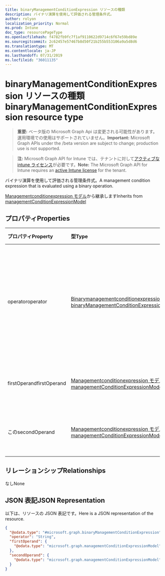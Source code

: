 ```yaml
---
title: binaryManagementConditionExpression リソースの種類
description: バイナリ演算を使用して評価される管理条件式。
author: rolyon
localization_priority: Normal
ms.prod: Intune
doc_type: resourcePageType
ms.openlocfilehash: f4782fb9fc7f1af9110622d9714c6f67e59bd89e
ms.sourcegitcommit: 2c62457e57467b8d50f21b255b553106a9a5d8d6
ms.translationtype: MT
ms.contentlocale: ja-JP
ms.lasthandoff: 07/31/2019
ms.locfileid: "36011135"
---
```

# <a name="binarymanagementconditionexpression-resource-type"></a><span data-ttu-id="3457e-103">binaryManagementConditionExpression リソースの種類</span><span class="sxs-lookup"><span data-stu-id="3457e-103">binaryManagementConditionExpression resource type</span></span>

> <span data-ttu-id="3457e-104">**重要:** ベータ版の Microsoft Graph Api は変更される可能性があります。運用環境での使用はサポートされていません。</span><span class="sxs-lookup"><span data-stu-id="3457e-104">**Important:** Microsoft Graph APIs under the /beta version are subject to change; production use is not supported.</span></span>

> <span data-ttu-id="3457e-105">**注:** Microsoft Graph API for Intune では、テナントに対して[アクティブな intune ライセンス](https://go.microsoft.com/fwlink/?linkid=839381)が必要です。</span><span class="sxs-lookup"><span data-stu-id="3457e-105">**Note:** The Microsoft Graph API for Intune requires an [active Intune license](https://go.microsoft.com/fwlink/?linkid=839381) for the tenant.</span></span>

<span data-ttu-id="3457e-106">バイナリ演算を使用して評価される管理条件式。</span><span class="sxs-lookup"><span data-stu-id="3457e-106">A management condition expression that is evaluated using a binary operation.</span></span>


<span data-ttu-id="3457e-107">[Managementconditionexpression モデル](../resources/intune-fencing-managementconditionexpressionmodel.md)から継承します</span><span class="sxs-lookup"><span data-stu-id="3457e-107">Inherits from [managementConditionExpressionModel](../resources/intune-fencing-managementconditionexpressionmodel.md)</span></span>

## <a name="properties"></a><span data-ttu-id="3457e-108">プロパティ</span><span class="sxs-lookup"><span data-stu-id="3457e-108">Properties</span></span>
|<span data-ttu-id="3457e-109">プロパティ</span><span class="sxs-lookup"><span data-stu-id="3457e-109">Property</span></span>|<span data-ttu-id="3457e-110">型</span><span class="sxs-lookup"><span data-stu-id="3457e-110">Type</span></span>|<span data-ttu-id="3457e-111">説明</span><span class="sxs-lookup"><span data-stu-id="3457e-111">Description</span></span>|
|:---|:---|:---|
|<span data-ttu-id="3457e-112">operator</span><span class="sxs-lookup"><span data-stu-id="3457e-112">operator</span></span>|[<span data-ttu-id="3457e-113">Binarymanagementconditionexpression 演算子の種類</span><span class="sxs-lookup"><span data-stu-id="3457e-113">binaryManagementConditionExpressionOperatorType</span></span>](../resources/intune-fencing-binarymanagementconditionexpressionoperatortype.md)|<span data-ttu-id="3457e-114">二項演算の評価で使用される演算子です。</span><span class="sxs-lookup"><span data-stu-id="3457e-114">The operator used in the evaluation of the binary operation.</span></span> <span data-ttu-id="3457e-115">可能な値は、`or`、`and` です。</span><span class="sxs-lookup"><span data-stu-id="3457e-115">Possible values are: `or`, `and`.</span></span>|
|<span data-ttu-id="3457e-116">firstOperand</span><span class="sxs-lookup"><span data-stu-id="3457e-116">firstOperand</span></span>|[<span data-ttu-id="3457e-117">Managementconditionexpression モデル</span><span class="sxs-lookup"><span data-stu-id="3457e-117">managementConditionExpressionModel</span></span>](../resources/intune-fencing-managementconditionexpressionmodel.md)|<span data-ttu-id="3457e-118">二項演算の最初のオペランド。</span><span class="sxs-lookup"><span data-stu-id="3457e-118">The first operand of the binary operation.</span></span>|
|<span data-ttu-id="3457e-119">この</span><span class="sxs-lookup"><span data-stu-id="3457e-119">secondOperand</span></span>|[<span data-ttu-id="3457e-120">Managementconditionexpression モデル</span><span class="sxs-lookup"><span data-stu-id="3457e-120">managementConditionExpressionModel</span></span>](../resources/intune-fencing-managementconditionexpressionmodel.md)|<span data-ttu-id="3457e-121">二項演算の2番目のオペランド。</span><span class="sxs-lookup"><span data-stu-id="3457e-121">The second operand of the binary operation.</span></span>|

## <a name="relationships"></a><span data-ttu-id="3457e-122">リレーションシップ</span><span class="sxs-lookup"><span data-stu-id="3457e-122">Relationships</span></span>
<span data-ttu-id="3457e-123">なし</span><span class="sxs-lookup"><span data-stu-id="3457e-123">None</span></span>

## <a name="json-representation"></a><span data-ttu-id="3457e-124">JSON 表記</span><span class="sxs-lookup"><span data-stu-id="3457e-124">JSON Representation</span></span>
<span data-ttu-id="3457e-125">以下は、リソースの JSON 表記です。</span><span class="sxs-lookup"><span data-stu-id="3457e-125">Here is a JSON representation of the resource.</span></span>
<!-- {
  "blockType": "resource",
  "@odata.type": "microsoft.graph.binaryManagementConditionExpression"
}
-->
``` json
{
  "@odata.type": "#microsoft.graph.binaryManagementConditionExpression",
  "operator": "String",
  "firstOperand": {
    "@odata.type": "microsoft.graph.managementConditionExpressionModel"
  },
  "secondOperand": {
    "@odata.type": "microsoft.graph.managementConditionExpressionModel"
  }
}
```





